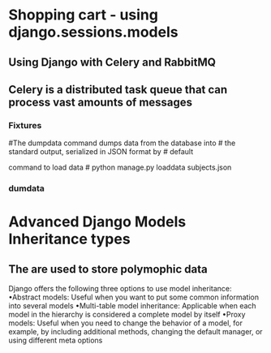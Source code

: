 
# Shopping cart - using django.sessions.models

## Using Django with Celery and RabbitMQ

## Celery is a distributed task queue that can process vast amounts of messages

### Fixtures 
 
 #The dumpdata command dumps data from the database into # the standard output, serialized in JSON format by # default

 command to load data
    # python manage.py loaddata subjects.json
### dumdata


# Advanced Django Models Inheritance types
## The are used to store polymophic data
Django offers the following three options to use model inheritance:
•Abstract models: Useful when you want to put some common information into several models
•Multi-table model inheritance: Applicable when each model in the hierarchy is considered
a complete model by itself
•Proxy models: Useful when you need to change the behavior of a model, for example, by
including additional methods, changing the default manager, or using different meta options
